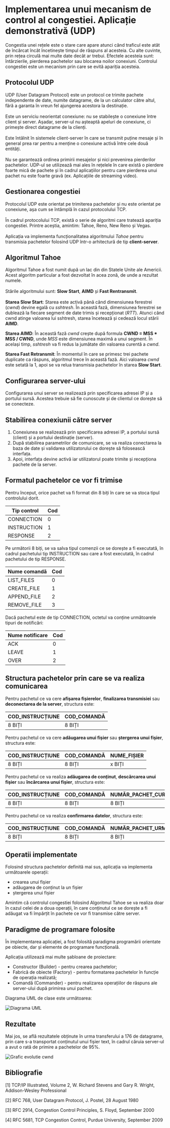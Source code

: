 # Implementarea unui mecanism de control al congestiei. Aplicație demonstrativă (UDP)

Congestia unei rețele este o stare care apare atunci când traficul este atât de încărcat încât încetinește timpul de răspuns al acesteia. Cu alte cuvinte, prin rețea circulă mai multe date decât ar trebui.
Efectele acesteia sunt: întârzierile, pierderea pachetelor sau blocarea noilor conexiuni.
Controlul congestiei este un mecanism prin care se evită apariția acesteia.

## Protocolul UDP

UDP (User Datagram Protocol) este un protocol ce trimite pachete independente de date, numite datagrame, de la un calculator către altul, fără a garanta în vreun fel ajungerea acestora la destinație. <br/><br/>
Este un serviciu neorientat conexiune: nu se stabilește o conexiune între client și server. Așadar, server-ul nu așteaptă apeluri de conexiune, ci primește direct datagrame de la clienți. <br/><br/>
Este întâlnit în sistemele client-server în care se transmit puține mesaje și în general prea rar pentru a menține o conexiune activă între cele două entități. <br/><br/>
Nu se garantează ordinea primirii mesajelor și nici prevenirea pierderilor pachetelor. UDP-ul se utilizează mai ales în rețelele în care există o pierdere foarte mică de pachete și în cadrul aplicațiilor pentru care pierderea unui pachet nu este foarte gravă (ex. Aplicațiile de streaming video). <br/>

## Gestionarea congestiei

Protocolul UDP este orientat pe trimiterea pachetelor și nu este orientat pe conexiune, așa cum se întâmplă în cazul protocolului TCP.<br/></br>
În cadrul protocolului TCP, există o serie de algoritmi care tratează apariția congestiei. Printre aceștia, amintim: Tahoe, Reno, New Reno și Vegas.<br></br>
Aplicația va implementa funcționalitatea algoritmului _Tahoe_ pentru transmisia pachetelor folosind UDP într-o arhitectură de tip **client-server**.

## Algoritmul Tahoe

Algoritmul Tahoe a fost numit după un lac din din Statele Unite ale Americii. Acest algoritm particular a fost dezvoltat în acea zonă, de unde a rezultat numele.<br/><br/>
Stările algoritmului sunt: **Slow Start**, **AIMD** și **Fast Rentransmit**.<br/><br/>
**Starea Slow Start**: Starea este activă până când dimensiunea ferestrei (_cwnd_) devine egală cu _sshtresh_.
În această fază, dimensiunea ferestrei se dublează la fiecare segment de date trimis și recepționat (_RTT_).
Atunci când cwnd atinge valoarea lui sshtresh, starea încetează și cedează locul stării **AIMD**.<br/>

**Starea AIMD**: În această fază _cwnd_ crește după formula **CWND = MSS * MSS / CWND**, unde _MSS_ este dimensiunea maximă a unui segment.
În același timp, _sshtresh_ va fi redus la jumătate din valoarea curentă a _cwnd_.<br/>

**Starea Fast Retransmit**: În momentul în care se primesc trei pachete duplicate ca răspuns, algoritmul trece în această fază.
Aici valoarea _cwnd_ este setată la 1, apoi se va relua transmisia pachetelor în starea **Slow Start**.

## Configurarea server-ului

Configurarea unui server se realizează prin specificarea adresei IP și a portului sursă. Acestea trebuie să fie cunoscute și de clientul ce dorește să se conecteze.

## Stabilirea conexiunii către server

1. Conexiunea se realizează prin specificarea adresei IP, a portului sursă (client) și a portului destinație (server).
2. După stabilirea parametrilor de comunicare, se va realiza conectarea la baza de date și validarea utilizatorului ce dorește să folosească interfața.
3. Apoi, interfața devine activă iar utilizatorul poate trimite și recepționa pachete de la server.

## Formatul pachetelor ce vor fi trimise

Pentru început, orice pachet va fi format din 8 biți în care se va stoca tipul controlului dorit.

| Tip control | Cod |
|-------------|-----|
| CONNECTION  | 0   |
| INSTRUCTION | 1   |
| RESPONSE    | 2   |

Pe următorii 8 biți, se va salva tipul comenzii ce se dorește a fi executată, în cadrul pachetului tip INSTRUCTION sau care a fost executată, în cadrul pachetului de tip RESPONSE.

| Nume comandă  | Cod |
|---------------|-----|
| LIST_FILES    | 0   |
| CREATE_FILE   | 1   |
| APPEND_FILE   | 2   |
| REMOVE_FILE   | 3   |

Dacă pachetul este de tip CONNECTION, octetul va conține următoarele tipuri de notificări:

| Nume notificare | Cod |
|-----------------|-----|
| ACK             | 0   |
| LEAVE           | 1   |
| OVER            | 2   |

## Structura pachetelor prin care se va realiza comunicarea

Pentru pachetul ce va cere __afișarea fișierelor__, __finalizarea transmisiei__ sau __deconectarea de la server__, structura este:

| COD_INSTRUCȚIUNE | COD_COMANDĂ |
|------------------|-------------|
| 8 BIȚI           | 8 BIȚI      |

Pentru pachetul ce va cere __adăugarea unui fișier__ sau __ștergerea unui fișier__, structura este:

| COD_INSTRUCȚIUNE | COD_COMANDĂ | NUME_FIȘIER |
|------------------|-------------|-------------|
| 8 BIȚI           | 8 BIȚI      | x BIȚI      |

Pentru pachetul ce va realiza __adăugarea de conținut__, __descărcarea unui fișier__ sau __încărcarea unui fișier__, structura este:

| COD_INSTRUCȚIUNE  | COD_COMANDĂ | NUMĂR_PACHET_CURENT | NUMĂR_PACHETE |  NUME_FIȘIER | CONȚINUT_PACHET |
|-------------------|-------------|---------------------|---------------|--------------|-----------------|
| 8 BIȚI            | 8 BIȚI      | 8 BIȚI              | 8 BIȚI        |  x BIȚI      | 1 - 512 BIȚI    |

Pentru pachetul ce va realiza __confirmarea datelor__, structura este:

| COD_INSTRUCȚIUNE | COD_COMANDĂ | NUMĂR_PACHET_URMĂTOR |
|------------------|-------------|----------------------|
| 8 BIȚI           | 8 BIȚI      | 8 BIȚI               |

## Operatii implementate

Folosind structura pachetelor definită mai sus, aplicația va implementa următoarele operații:
- crearea unui fișier
- adăugarea de conținut la un fișier
- ștergerea unui fișier

Amintim că controlul congestiei folosind Algoritmul Tahoe se va realiza doar în cazul celei de a doua operații, în care conținutul ce se dorește a fi adăugat va fi împărțit în pachete ce vor fi transmise către server.

## Paradigme de programare folosite

În implementarea aplicației, a fost folosită paradigma programării orientate pe obiecte, dar și elemente de programare funcțională.<br/>

Aplicația utilizează mai multe șabloane de proiectare:
- Constructor (Builder) - pentru crearea pachetelor;
- Fabrică de obiecte (Factory) - pentru formatarea pachetelor în funcție de operația realizată;
- Comandă (Commander) - pentru realizarea operațiilor de răspuns ale server-ului după primirea unui pachet.

Diagrama UML de clase este următoarea:

![Diagrama UML](UML_Diagram.png)

## Rezultate

Mai jos, se află rezultatele obținute în urma transferului a 176 de datagrame, prin care s-a transportat conținutul unui fișier text,
în cadrul căruia server-ul a avut o rată de primire a pachetelor de 95%.

![Grafic evolutie cwnd](Statistics/grafic.png)

## Bibliografie

[1] TCP/IP Illustrated, Volume 2, W. Richard Stevens and Gary R. Wright, Addison-Wesley Professional<br/>

[2] RFC 768, User Datagram Protocol, J. Postel, 28 August 1980<br/>

[3] RFC 2914, Congestion Control Principles, S. Floyd, September 2000<br/>

[4] RFC 5681, TCP Congestion Control, Purdue University, September 2009<br/>